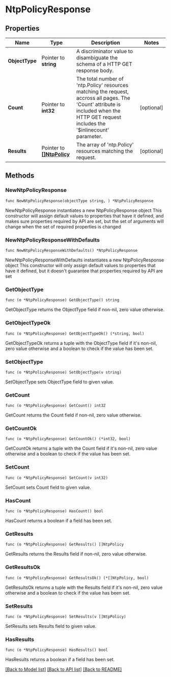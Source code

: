 # NtpPolicyResponse

## Properties

Name | Type | Description | Notes
------------ | ------------- | ------------- | -------------
**ObjectType** | Pointer to **string** | A discriminator value to disambiguate the schema of a HTTP GET response body. | 
**Count** | Pointer to **int32** | The total number of &#39;ntp.Policy&#39; resources matching the request, accross all pages. The &#39;Count&#39; attribute is included when the HTTP GET request includes the &#39;$inlinecount&#39; parameter. | [optional] 
**Results** | Pointer to [**[]NtpPolicy**](ntp.Policy.md) | The array of &#39;ntp.Policy&#39; resources matching the request. | [optional] 

## Methods

### NewNtpPolicyResponse

`func NewNtpPolicyResponse(objectType string, ) *NtpPolicyResponse`

NewNtpPolicyResponse instantiates a new NtpPolicyResponse object
This constructor will assign default values to properties that have it defined,
and makes sure properties required by API are set, but the set of arguments
will change when the set of required properties is changed

### NewNtpPolicyResponseWithDefaults

`func NewNtpPolicyResponseWithDefaults() *NtpPolicyResponse`

NewNtpPolicyResponseWithDefaults instantiates a new NtpPolicyResponse object
This constructor will only assign default values to properties that have it defined,
but it doesn't guarantee that properties required by API are set

### GetObjectType

`func (o *NtpPolicyResponse) GetObjectType() string`

GetObjectType returns the ObjectType field if non-nil, zero value otherwise.

### GetObjectTypeOk

`func (o *NtpPolicyResponse) GetObjectTypeOk() (*string, bool)`

GetObjectTypeOk returns a tuple with the ObjectType field if it's non-nil, zero value otherwise
and a boolean to check if the value has been set.

### SetObjectType

`func (o *NtpPolicyResponse) SetObjectType(v string)`

SetObjectType sets ObjectType field to given value.


### GetCount

`func (o *NtpPolicyResponse) GetCount() int32`

GetCount returns the Count field if non-nil, zero value otherwise.

### GetCountOk

`func (o *NtpPolicyResponse) GetCountOk() (*int32, bool)`

GetCountOk returns a tuple with the Count field if it's non-nil, zero value otherwise
and a boolean to check if the value has been set.

### SetCount

`func (o *NtpPolicyResponse) SetCount(v int32)`

SetCount sets Count field to given value.

### HasCount

`func (o *NtpPolicyResponse) HasCount() bool`

HasCount returns a boolean if a field has been set.

### GetResults

`func (o *NtpPolicyResponse) GetResults() []NtpPolicy`

GetResults returns the Results field if non-nil, zero value otherwise.

### GetResultsOk

`func (o *NtpPolicyResponse) GetResultsOk() (*[]NtpPolicy, bool)`

GetResultsOk returns a tuple with the Results field if it's non-nil, zero value otherwise
and a boolean to check if the value has been set.

### SetResults

`func (o *NtpPolicyResponse) SetResults(v []NtpPolicy)`

SetResults sets Results field to given value.

### HasResults

`func (o *NtpPolicyResponse) HasResults() bool`

HasResults returns a boolean if a field has been set.


[[Back to Model list]](../README.md#documentation-for-models) [[Back to API list]](../README.md#documentation-for-api-endpoints) [[Back to README]](../README.md)


